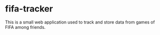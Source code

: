 # fifa-tracker

This is a small web application used to track and store data from games of FIFA among friends.
